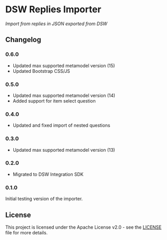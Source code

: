 # DSW Replies Importer

*Import from replies in JSON exported from DSW*

## Changelog

### 0.6.0

- Updated max supported metamodel version (15)
- Updated Bootstrap CSS/JS

### 0.5.0

- Updated max supported metamodel version (14)
- Added support for item select question

### 0.4.0

- Updated and fixed import of nested questions

### 0.3.0

- Updated max supported metamodel version (13)

### 0.2.0

- Migrated to DSW Integration SDK

### 0.1.0

Initial testing version of the importer.

## License

This project is licensed under the Apache License v2.0 - see the
[LICENSE](LICENSE) file for more details.
